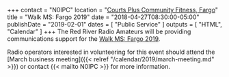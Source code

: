 +++
contact = "N0IPC"
location = "[Courts Plus Community Fitness, Fargo](/places/courts-plus-community-fitness/)"
title = "Walk MS: Fargo 2019"
date = "2018-04-27T08:30:00-05:00"
publishDate = "2019-02-01"
dates = [ "Public Service" ]
outputs = [ "HTML", "Calendar" ]
+++
The Red River Radio Amateurs will be providing communications support for the
[Walk MS: Fargo 2019](https://secure.nationalmssociety.org/site/TR/Walk/MNMWalkEvents?pg=entry&fr_id=30294).

Radio operators interested in volunteering for this event should attend the
[March business meeting]({{< relref "/calendar/2019/march-meeting.md" >}})
or contact {{< mailto N0IPC >}} for more information.

